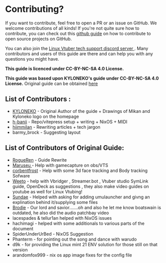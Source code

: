 # Contributing?
If you want to contribute, feel free to open a PR or an issue on GitHub. We welcome contributions of all kinds!
If you're not quite sure how to contribute, you can check out this [github guide](https://github.com/SPSKNM-cvicenia/Github-Introduction-EN) on how to contribute to open source projects on GitHub.

You can also join the [Linux Vtuber tech support discord server ](https://discord.gg/dJys5NHxHY). Many contributors and users of this guide are there and can help you with any questions you might have.

**This guide is licenced under CC-BY-NC-SA 4.0 License.** 

**This guide was based upon KYLONEKO's guide under CC-BY-NC-SA 4.0 License.** Original guide can be obtained [here](https://codeberg.org/KyloNeko/Linux-Guide-to-Vtubing)

## List of Contributors :
- [KYLONEKO](https://kyloneko.net) - Original Author of the guide + Drawings of Mikan and Kyloneko logo on the homepage
- [h-banii](https://x.com/h_banii) - Repo/vitepress setup + writing + NixOS + MIDI
- [hiimmilan](https://hiimmilan.dev) - Rewriting articles + tech jargon
- barmy_brock - Suggesting layout

## List of Contributors of Original Guide:
- [RogueRen](https://codeberg.org/RogueRen) - Guide Rewrite
- [Maruseu ](https://maruseu.moe/)   - Help with gamecapture on obs/VTS
- [corbentfrost](https://x.com/corbentfrost) - Help with some 3d face tracking and Body tracking Sofware
- [Weeto](https://www.youtube.com/@WeetoClips) - help with Vbridger , Streamer.bot , Vtuber studio SymLink guide, OpenDeck as suggestions , they also make video guides on youtube as well for Linux Vtubing!
- [Sundae](https://bsky.app/profile/pixelsundae.bsky.social) - Helped with asking for adding umulauncher and givng an explination behind it/supplying some files
- [Brodie](https://www.youtube.com/@TechOverTea) - Our lord and savior.......oh and also he let me know boatswain is outdated, he also did the audio patchbay video
- lacespades & tellur1an helped with NixOS issues
- hachimagi - helped with some additionals to various parts of the document
- SpiderUnderUrBed - NixOS Suggestion
- Phanterm - for pointing out the song and dance with warudo
- d9k - for providing the Linux mint 21 ENV solution for those still on that version
- arandomfox999 - nix os app image fixes for the config file